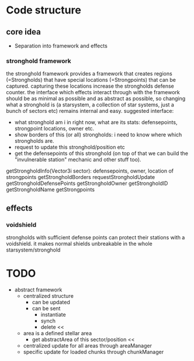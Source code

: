 # Code structure
## core idea
- Separation into framework and effects
### stronghold framework
the stronghold framework provides a framework that creates regions (=Strongholds) that have special locations (=Strongpoints) that can be captured.
capturing these locations increase the strongholds defense counter.
the interface which effects interact through with the framework should be as minimal as possible and as abstract as possible, so changing what a stronghold is (a starsystem, a collection of star systems, just a bunch of sectors etc) remains internal and easy.
suggested interface:
- what stronghold am i in right now, what are its stats: defensepoints, strongpoint locations, owner etc.
- show borders of this (or all) strongholds: i need to know where which strongholds are.
- request to update this stronghold/position etc
- get the defensepoints of this stronghold (on top of that we can build the "invulnerable station" mechanic and other stuff too).

getStrongholdInfo(Vector3i sector): defensepoints, owner, location of strongpoints
getStrongholdBorders
requestStrongholdUpdate
getStrongholdDefensePoints
getStrongholdOwner
getStrongholdID
getStrongholdName
getStrongpoints

## effects
### voidshield
strongholds with sufficient defense points can protect their stations with a voidshield. it makes normal shields unbreakable in the whole starsystem/stronghold


# TODO
- abstract framework
  - centralized structure
    - can be updated
    - can be sent
      - instantiate
      - synch
      - delete <<
  - area is a defined stellar area
    - get abstractArea of this sector/position <<
  - centralized update for all areas through areaManager
  - specific update for loaded chunks through chunkManager